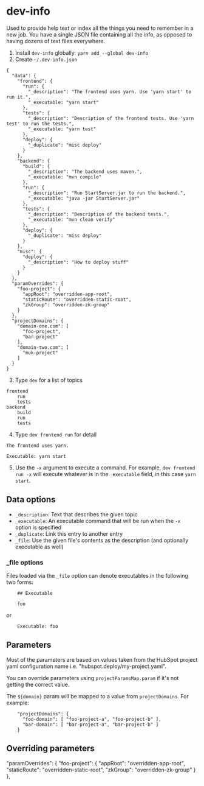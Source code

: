 # dev-info

Used to provide help text or index all the things you need to remember in a new job. You have a single JSON file containing all the info, as opposed to having dozens of text files everywhere.

1. Install `dev-info` globally: `yarn add --global dev-info`
2. Create `~/.dev-info.json`

```
{
  "data": {
    "frontend": {
      "run": {
        "_description": "The frontend uses yarn. Use 'yarn start' to run it.",
        "_executable: "yarn start"
      },
      "tests": {
        "_description": "Description of the frontend tests. Use 'yarn test' to run the tests.",
        "_executable: "yarn test"
      },
      "deploy": {
        "_duplicate": "misc deploy"
      }
    },
    "backend": {
      "build": {
        "_description": "The backend uses maven.",
        "_executable: "mvn compile"
      },
      "run": {
        "_description": "Run StartServer.jar to run the backend.",
        "_executable: "java -jar StartServer.jar"
      },
      "tests": {
        "_description": "Description of the backend tests.",
        "_executable: "mvn clean verify"
      },
      "deploy": {
        "_duplicate": "misc deploy"
      }
    },
    "misc": {
      "deploy": {
        "_description": "How to deploy stuff"
      }
    }
  },
  "paramOverrides": {
    "foo-project": {
      "appRoot": "overridden-app-root",
      "staticRoute": "overridden-static-root",
      "zkGroup": "overridden-zk-group"
    }
  },
  "projectDomains": {
    "domain-one.com": [
      "foo-project",
      "bar-project"
    ],
    "domain-two.com": [
      "muk-project"
    ]
  }
}
```

3. Type `dev` for a list of topics

```
frontend
    run
    tests
backend
    build
    run
    tests
```

4. Type `dev frontend run` for detail

```
The frontend uses yarn.

Executable: yarn start
```

5. Use the `-x` argument to execute a command. For example, `dev frontend run -x` will execute whatever is in the `_executable` field, in this case `yarn start`.

## Data options

- `_description`: Text that describes the given topic
- `_executable`: An executable command that will be run when the `-x` option is specified
- `_duplicate`: Link this entry to another entry
- `_file`: Use the given file's contents as the description (and optionally executable as well)

### _file options

Files loaded via the `_file` option can denote executables in the following two forms:

```
    ## Executable

    foo
```
or
```
    Executable: foo
```

## Parameters

Most of the parameters are based on values taken from the HubSpot project yaml configuration name i.e. "hubspot.deploy/my-project.yaml".

You can override parameters using `projectParamsMap.param` if it's not getting the correct value.

The `${domain}` param will be mapped to a value from `projectDomains`. For example:
```
    "projectDomains": {
      "foo-domain": [ "foo-project-a", "foo-project-b" ],
      "bar-domain": [ "bar-project-a", "bar-project-b" ]
    }
```

## Overriding parameters

  "paramOverrides": {
    "foo-project": {
      "appRoot": "overridden-app-root",
      "staticRoute": "overridden-static-root",
      "zkGroup": "overridden-zk-group"
    }
  },
